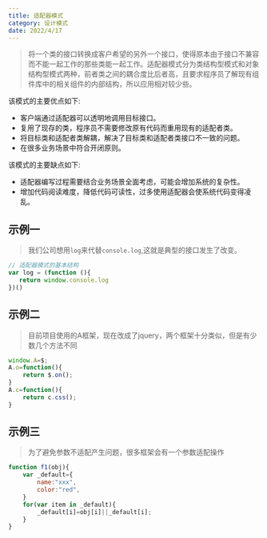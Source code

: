```yaml
---
title: 适配器模式 
category: 设计模式
date: 2022/4/17
---
```


> 将一个类的接口转换成客户希望的另外一个接口，使得原本由于接口不兼容而不能一起工作的那些类能一起工作。适配器模式分为类结构型模式和对象结构型模式两种，前者类之间的耦合度比后者高，且要求程序员了解现有组件库中的相关组件的内部结构，所以应用相对较少些。

该模式的主要优点如下:

- 客户端通过适配器可以透明地调用目标接口。
- 复用了现存的类，程序员不需要修改原有代码而重用现有的适配者类。
- 将目标类和适配者类解耦，解决了目标类和适配者类接口不一致的问题。
- 在很多业务场景中符合开闭原则。

该模式的主要缺点如下:

- 适配器编写过程需要结合业务场景全面考虑，可能会增加系统的复杂性。
- 增加代码阅读难度，降低代码可读性，过多使用适配器会使系统代码变得凌乱。

## 示例一

> 我们公司想用`log`来代替`console.log`,这就是典型的接口发生了改变。

```javascript
// 适配器模式的基本结构
var log = (function (){
   return window.console.log 
})()
```

## 示例二

> 目前项目使用的A框架，现在改成了jquery，两个框架十分类似，但是有少数几个方法不同

```javascript
window.A=$;
A.o=function(){
	return $.on();
}
A.c=function(){
	return c.css();
}
```

## 示例三

> 为了避免参数不适配产生问题，很多框架会有一个参数适配操作

```javascript
function f1(obj){
    var _default={
        name:"xxx",
        color:"red",
    }
    for(var item in _default){
        _default[i]=obj[i]||_default[i];
    }
}

```
